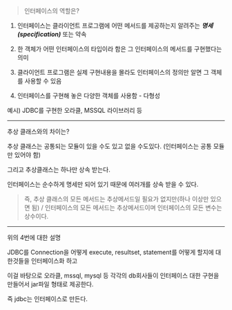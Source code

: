 
> 인터페이스의 역할은?

1. 인터페이스는 클라이언트 프로그램에 어떤 메서드를 제공하는지 알려주는 ***명세(specification)*** 또는 약속

2. 한 객체가 어떤 인터페이스의 타입이라 함은 그 인터페이스의 메서드를 구현했다는 의미

3. 클라이언트 프로그램은 실제 구현내용을 몰라도 인터페이스의 정의만 알면 그 객체를 사용할 수 있음

4. 인터페이스를 구현해 놓은 다양한 객체를 사용함 - 다형성 

예시) JDBC를 구현한 오라클, MSSQL 라이브러리 등

------

추상 클래스와의 차이는?

추상 클래스는 공통되는 모듈이 있을 수도 있고 없을 수도있다. (인터페이스는 공통 모듈만 있어야 함)

 그리고 추상클래스는 하나만 상속 받는다.

인터페이스는 순수하게 명세만 되어 있기 때문에 여러개를 상속 받을 수 있다.

> 즉, 추상 클래스의 모든 메서드는 추상메서드일 필요가 없지만(하나 이상만 있으면 됨) / 인터페이스의 모든 메서드는 추상메서드이며 인터페이스의 모든 변수는 상수이다.



-----

위의 4번에 대한 설명

JDBC를 Connection을 어떻게 execute, resultset, statement를 어떻게 할지에 대한것들을 인터페이스화 하고

이걸 바탕으로 오라클, mssql, mysql 등 각각의 db회사들이 인터페이스 대한 구현을 만들어서 jar파일 형태로 제공한다.

즉 jdbc는 인터페이스로 만든다.
